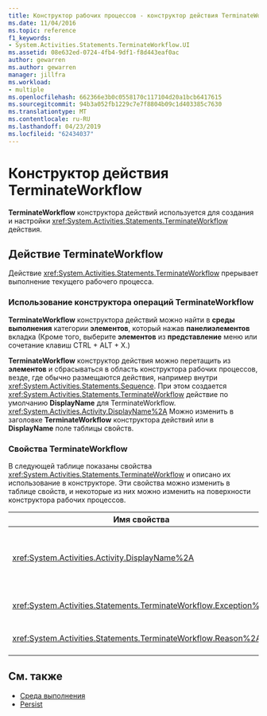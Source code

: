 ```yaml
---
title: Конструктор рабочих процессов - конструктор действия TerminateWorkflow
ms.date: 11/04/2016
ms.topic: reference
f1_keywords:
- System.Activities.Statements.TerminateWorkflow.UI
ms.assetid: 08e632ed-0724-4fb4-9df1-f8d443eaf0ac
author: gewarren
ms.author: gewarren
manager: jillfra
ms.workload:
- multiple
ms.openlocfilehash: 662366e3b0c0558170c117104d20a1bcb6417615
ms.sourcegitcommit: 94b3a052fb1229c7e7f8804b09c1d403385c7630
ms.translationtype: MT
ms.contentlocale: ru-RU
ms.lasthandoff: 04/23/2019
ms.locfileid: "62434037"
---
```

# <a name="terminateworkflow-activity-designer"></a>Конструктор действия TerminateWorkflow

**TerminateWorkflow** конструктора действий используется для создания и настройки <xref:System.Activities.Statements.TerminateWorkflow> действия.

## <a name="the-terminateworkflow-activity"></a>Действие TerminateWorkflow

Действие <xref:System.Activities.Statements.TerminateWorkflow> прерывает выполнение текущего рабочего процесса.

### <a name="using-the-terminateworkflow-activity-designer"></a>Использование конструктора операций TerminateWorkflow

**TerminateWorkflow** конструктора действий можно найти в **среды выполнения** категории **элементов**, который нажав **панелиэлементов** вкладка (Кроме того, выберите **элементов** из **представление** меню или сочетание клавиш CTRL + ALT + X.)

**TerminateWorkflow** конструктор действия можно перетащить из **элементов** и сбрасываться в область конструктора рабочих процессов, везде, где обычно размещаются действия, например внутри <xref:System.Activities.Statements.Sequence>. При этом создается <xref:System.Activities.Statements.TerminateWorkflow> действие по умолчанию **DisplayName** для TerminateWorkflow. <xref:System.Activities.Activity.DisplayName%2A> Можно изменить в заголовке **TerminateWorkflow** конструктора действий или в **DisplayName** поле таблицы свойств.

### <a name="the-terminateworkflow-properties"></a>Свойства TerminateWorkflow

В следующей таблице показаны свойства <xref:System.Activities.Statements.TerminateWorkflow> и описано их использование в конструкторе. Эти свойства можно изменить в таблице свойств, и некоторые из них можно изменить на поверхности конструктора рабочих процессов.

|Имя свойства|Обязательно|Использование|
|-|--------------|-|
|<xref:System.Activities.Activity.DisplayName%2A>|False|Понятное имя действия <xref:System.Activities.Statements.TerminateWorkflow>. Значение по умолчанию - TerminateWorkflow. Несмотря на то что использовать отображаемое имя необязательно, его все же рекомендуется задавать.|
|<xref:System.Activities.Statements.TerminateWorkflow.Exception%2A>|False|Исключение, которое будет создано при прерывании рабочего процесса. Задайте это свойство в таблице свойств.|
|<xref:System.Activities.Statements.TerminateWorkflow.Reason%2A>|False|Причина, которая объясняет причину прерывания рабочего процесса. Задайте это свойство в таблице свойств.|

## <a name="see-also"></a>См. также

- [Среда выполнения](../workflow-designer/runtime-activity-designers.md)
- [Persist](../workflow-designer/persist-activity-designer.md)